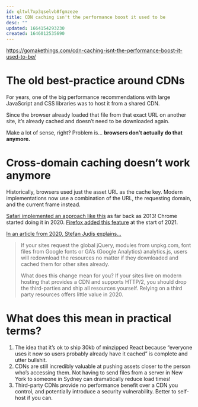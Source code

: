 ```yaml
---
id: qltwl7xp3qselvb8fgmzeze
title: CDN caching isn't the performance boost it used to be
desc: ""
updated: 1664154293230
created: 1646012535690
---
```


https://gomakethings.com/cdn-caching-isnt-the-performance-boost-it-used-to-be/

# The old best-practice around CDNs

For years, one of the big performance recommendations with large JavaScript and CSS libraries was to host it from a shared CDN.

Since the browser already loaded that file from that exact URL on another site, it’s already cached and doesn’t need to be downloaded again.

Make a lot of sense, right? Problem is… **browsers don’t actually do that anymore.**

# Cross-domain caching doesn’t work anymore

Historically, browsers used just the asset URL as the cache key. Modern implementations now use a combination of the URL, the requesting domain, and the current frame instead.

[Safari implemented an approach like this](https://bugs.webkit.org/show_bug.cgi?id=110269) as far back as 2013! Chrome started doing it in 2020. [Firefox added this feature](https://developer.mozilla.org/en-US/docs/Web/Privacy/State_Partitioning#network_partitioning) at the start of 2021.

[In an article from 2020, Stefan Judis explains…](https://www.stefanjudis.com/notes/say-goodbye-to-resource-caching-across-sites-and-domains/)

> If your sites request the global jQuery, modules from unpkg.com, font files from Google fonts or GA’s (Google Analytics) analytics.js, users will redownload the resources no matter if they downloaded and cached them for other sites already.
>
> What does this change mean for you? If your sites live on modern hosting that provides a CDN and supports HTTP/2, you should drop the third-parties and ship all resources yourself. Relying on a third party resources offers little value in 2020.

# What does this mean in practical terms?

1. The idea that it’s ok to ship 30kb of minzipped React because “everyone uses it now so users probably already have it cached” is complete and utter bullshit.
2. CDNs are still incredibly valuable at pushing assets closer to the person who’s accessing them. Not having to send files from a server in New York to someone in Sydney can dramatically reduce load times!
3. Third-party CDNs provide no performance benefit over a CDN you control, and potentially introduce a security vulnerability. Better to self-host if you can.

